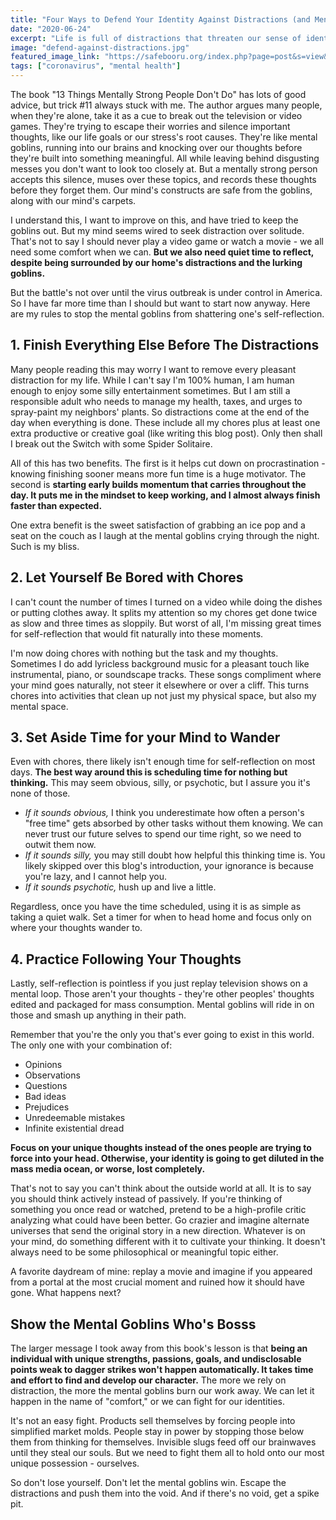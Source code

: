 ```yaml
---
title: "Four Ways to Defend Your Identity Against Distractions (and Mental Goblins)"
date: "2020-06-24"
excerpt: "Life is full of distractions that threaten our sense of identity, especially in quarantine. Keeping our identities it means learning to embrace quiet and solitude."
image: "defend-against-distractions.jpg"
featured_image_link: "https://safebooru.org/index.php?page=post&s=view&id=3070218"
tags: ["coronavirus", "mental health"]
---
```


The book "13 Things Mentally Strong People Don't Do" has lots of good advice, but trick #11 always stuck with me. The author argues many people, when they're alone, take it as a cue to break out the television or video games. They're trying to escape their worries and silence important thoughts, like our life goals or our stress's root causes. They're like mental goblins, running into our brains and knocking over our thoughts before they're built into something meaningful. All while leaving behind disgusting messes you don't want to look too closely at. But a mentally strong person accepts this silence, muses over these topics, and records these thoughts before they forget them. Our mind's constructs are safe from the goblins, along with our mind's carpets.

I understand this, I want to improve on this, and have tried to keep the goblins out. But my mind seems wired to seek distraction over solitude. That's not to say I should never play a video game or watch a movie - we all need some comfort when we can. **But we also need quiet time to reflect, despite being surrounded by our home's distractions and the lurking goblins.**

But the battle's not over until the virus outbreak is under control in America. So I have far more time than I should but want to start now anyway. Here are my rules to stop the mental goblins from shattering one's self-reflection.

## 1. Finish Everything Else Before The Distractions

Many people reading this may worry I want to remove every pleasant distraction for my life. While I can't say I'm 100% human, I am human enough to enjoy some silly entertainment sometimes. But I am still a responsible adult who needs to manage my health, taxes, and urges to spray-paint my neighbors' plants. So distractions come at the end of the day when everything is done. These include all my chores plus at least one extra productive or creative goal (like writing this blog post). Only then shall I break out the Switch with some Spider Solitaire.

All of this has two benefits. The first is it helps cut down on procrastination - knowing finishing sooner means more fun time is a huge motivator. The second is **starting early builds momentum that carries throughout the day. It puts me in the mindset to keep working, and I almost always finish faster than expected.**

One extra benefit is the sweet satisfaction of grabbing an ice pop and a seat on the couch as I laugh at the mental goblins crying through the night. Such is my bliss.

## 2. Let Yourself Be Bored with Chores

I can't count the number of times I turned on a video while doing the dishes or putting clothes away. It splits my attention so my chores get done twice as slow and three times as sloppily. But worst of all, I'm missing great times for self-reflection that would fit naturally into these moments.

I'm now doing chores with nothing but the task and my thoughts. Sometimes I do add lyricless background music for a pleasant touch like instrumental, piano, or soundscape tracks. These songs compliment where your mind goes naturally, not steer it elsewhere or over a cliff. This turns chores into activities that clean up not just my physical space, but also my mental space.

## 3. Set Aside Time for your Mind to Wander

Even with chores, there likely isn't enough time for self-reflection on most days. **The best way around this is scheduling time for nothing but thinking.** This may seem obvious, silly, or psychotic, but I assure you it's none of those.

* _If it sounds obvious,_ I think you underestimate how often a person's "free time" gets absorbed by other tasks without them knowing. We can never trust our future selves to spend our time right, so we need to outwit them now.
* _If it sounds silly,_ you may still doubt how helpful this thinking time is. You likely skipped over this blog's introduction, your ignorance is because you're lazy, and I cannot help you.
* _If it sounds psychotic,_ hush up and live a little.

Regardless, once you have the time scheduled, using it is as simple as taking a quiet walk. Set a timer for when to head home and focus only on where your thoughts wander to.

## 4. Practice Following Your Thoughts

Lastly, self-reflection is pointless if you just replay television shows on a mental loop. Those aren't your thoughts - they're other peoples' thoughts edited and packaged for mass consumption. Mental goblins will ride in on those and smash up anything in their path.

Remember that you're the only you that's ever going to exist in this world. The only one with your combination of:

* Opinions
* Observations
* Questions
* Bad ideas
* Prejudices
* Unredeemable mistakes
* Infinite existential dread

**Focus on your unique thoughts instead of the ones people are trying to force into your head. Otherwise, your identity is going to get diluted in the mass media ocean, or worse, lost completely.**

That's not to say you can't think about the outside world at all. It is to say you should think actively instead of passively. If you're thinking of something you once read or watched, pretend to be a high-profile critic analyzing what could have been better. Go crazier and imagine alternate universes that send the original story in a new direction. Whatever is on your mind, do something different with it to cultivate your thinking. It doesn't always need to be some philosophical or meaningful topic either.

A favorite daydream of mine: replay a movie and imagine if you appeared from a portal at the most crucial moment and ruined how it should have gone. What happens next?

## Show the Mental Goblins Who's Bosss

The larger message I took away from this book's lesson is that **being an individual with unique strengths, passions, goals, and undisclosable points weak to dagger strikes won't happen automatically. It takes time and effort to find and develop our character.** The more we rely on distraction, the more the mental goblins burn our work away. We can let it happen in the name of "comfort," or we can fight for our identities.

It's not an easy fight. Products sell themselves by forcing people into simplified market molds. People stay in power by stopping those below them from thinking for themselves. Invisible slugs feed off our brainwaves until they steal our souls. But we need to fight them all to hold onto our most unique possession - ourselves.

So don't lose yourself. Don't let the mental goblins win. Escape the distractions and push them into the void. And if there's no void, get a spike pit.
